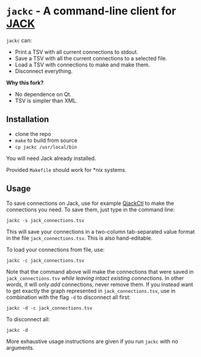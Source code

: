 # `jackc` - A command-line client for [JACK](http://jackaudio.org/)

`jackc` can:
* Print a TSV with all current connections to stdout.
* Save a TSV with all the current connections to a selected file.
* Load a TSV with connections to make and make them.
* Disconnect everything.

**Why this fork?**

* No dependence on Qt.
* TSV is simpler than XML.

## Installation

* clone the repo
* `make` to build from source
* `cp jackc /usr/local/bin`

You will need Jack already installed.

Provided `Makefile` should work for \*nix systems.

## Usage

To save connections on Jack, use for example
[QjackCtl](http://qjackctl.sourceforge.net/) to make the connections you need.
To save them, just type in the command line:

`jackc -s jack_connections.tsv`

This will save your connections in a two-column tab-separated value format in
the file `jack_connections.tsv`. This is also hand-editable.

To load your connections from file, use:

`jackc -c jack_connections.tsv`

Note that the command above will make the connections that were saved in
`jack_connections.tsv` *while leaving intact existing connections*. In other
words, it will only *add* connections, never remove them. If you instead want to
get exactly the graph represented in `jack_connections.tsv`, use in combination
with the flag `-d` to disconnect all first:

`jackc -d -c jack_connections.tsv`

To disconnect all:

`jackc -d`

More exhaustive usage instructions are given if you run `jackc` with no
arguments.
